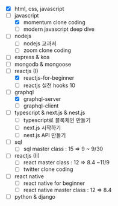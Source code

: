 
- [x] html, css, javascript
- [ ] javascript
    - [x] momentum clone coding
    - [ ] modern javascript deep dive
- [ ] nodejs
    - [ ] nodejs 교과서
    - [ ] zoom clone coding    
- [ ] express & koa
- [ ] mongodb & mongoose
- [ ] reactjs (I)
    - [x] reactjs-for-beginner 
    - [ ] reactjs 실전 hooks 10       
- [ ] graphql
    - [x] graphql-server
    - [ ] graphql-client
- [ ] typescript & next.js & nest.js
    - [ ] typescript로 블록체인 만들기
    - [ ] next.js 시작하기
    - [ ] nest.js API 만들기
- [ ] sql
    - [ ] sql master class : 15 => 9 ~ 9/30
- [ ] reactjs (II)
    - [ ] react master class : 12 => 8.4 ~11/9
    - [ ] twitter clone coding
- [ ] react native
    - [ ] react native for beginner
    - [ ] react native master class : 12 => 8.4
- [ ] python & django